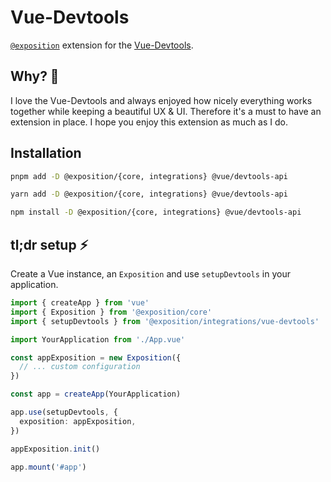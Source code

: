 # Vue-Devtools

[`@exposition`](https://h2xd.github.io/exposition/) extension for the [Vue-Devtools](https://devtools.vuejs.org/).

## Why? 🤔

I love the Vue-Devtools and always enjoyed how nicely everything works together
while keeping a beautiful UX & UI. Therefore it's a must to have an extension in place.
I hope you enjoy this extension as much as I do.

## Installation

```sh
pnpm add -D @exposition/{core, integrations} @vue/devtools-api
```

```sh
yarn add -D @exposition/{core, integrations} @vue/devtools-api
```

```sh
npm install -D @exposition/{core, integrations} @vue/devtools-api
```

## tl;dr setup ⚡

Create a Vue instance, an `Exposition` and use `setupDevtools` in your application.

```ts
import { createApp } from 'vue'
import { Exposition } from '@exposition/core'
import { setupDevtools } from '@exposition/integrations/vue-devtools'

import YourApplication from './App.vue'

const appExposition = new Exposition({
  // ... custom configuration
})

const app = createApp(YourApplication)

app.use(setupDevtools, {
  exposition: appExposition,
})

appExposition.init()

app.mount('#app')
```